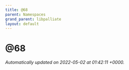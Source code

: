 ```yaml
---
title: @68
parent: Namespaces
grand_parent: libpalliate
layout: default
---
```


# @68









_Automatically updated on 2022-05-02 at 01:42:11 +0000._